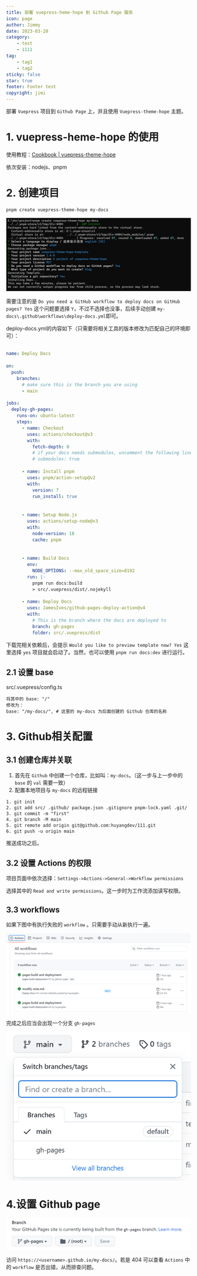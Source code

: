```yaml
---
title: 部署 vuepress-heme-hope 到 Github Page 服务
icon: page
author: Jimmy
date: 2023-03-20
category:
    - test
    - 1111
tag:
    - tag1
    - tag2
sticky: false
star: true
footer: Footer test
copyright: jimi
---
```


部署 `Vuepress` 项目到 `Github Page` 上，并且使用 `Vuepress-theme-hope` 主题。

<!-- more -->

# 1. vuepress-heme-hope 的使用

使用教程：[Cookbook | vuepress-theme-hope](https://vuepress-theme-hope.github.io/v2/cookbook/#tutorial)

依次安装：nodejs、pnpm

# 2. 创建项目

```sh
pnpm create vuepress-theme-hope my-docs
```

![image-20230320173330881](./imgs/deploy_Vuepress/image-0599.png)

需要注意的是 `Do you need a GitHub workflow to deploy docs on GitHub pages? Yes` 这个问题要选择 `Y`，不过不选择也没事，后续手动创建 `my-docs\.github\workflows\deploy-docs.yml`即可。

deploy-docs.yml的内容如下（只需要将相关工具的版本修改为匹配自己的环境即可）：

```yaml

name: Deploy Docs

on:
  push:
    branches:
      # make sure this is the branch you are using
      - main

jobs:
  deploy-gh-pages:
    runs-on: ubuntu-latest
    steps:
      - name: Checkout
        uses: actions/checkout@v3
        with:
          fetch-depth: 0
          # if your docs needs submodules, uncomment the following line
          # submodules: true

      - name: Install pnpm
        uses: pnpm/action-setup@v2
        with:
          version: 7
          run_install: true


      - name: Setup Node.js
        uses: actions/setup-node@v3
        with:
          node-version: 18
          cache: pnpm


      - name: Build Docs
        env:
          NODE_OPTIONS: --max_old_space_size=8192
        run: |-
          pnpm run docs:build
          > src/.vuepress/dist/.nojekyll

      - name: Deploy Docs
        uses: JamesIves/github-pages-deploy-action@v4
        with:
          # This is the branch where the docs are deployed to
          branch: gh-pages
          folder: src/.vuepress/dist
```



下载完相关依赖后，会提示 `Would you like to preview template now? Yes` 这里选择 `yes` 项目就会启动了。当然，也可以使用 `pnpm run docs:dev` 进行运行。



## 2.1 设置 base

src/.vuepress/config.ts

```
将其中的 base: "/"
修改为：
base: "/my-docs/", # 这里的 my-docs 为后面创建的 Github 仓库的名称
```



# 3. Github相关配置

## 3.1 创建仓库并关联

1. 首先在 `Github` 中创建一个仓库，比如叫：`my-docs`。（这一步与上一步中的 `base` 的 `val` 需要一致）
2. 配置本地项目与 `my-docs` 的远程链接

```
1. git init 
2. git add src/ .github/ package.json .gitignore pnpm-lock.yaml .git/
3. git commit -m "first"
4. git branch -M main
5. git remote add origin git@github.com:huyangdev/111.git
6. git push -u origin main
```

推送成功之后。

## 3.2 设置 Actions 的权限

项目页面中依次选择：`Settings->Actions->General->Workflow permissions`

选择其中的 `Read and write permissions`。这一步时为工作流添加读写权限。



## 3.3  workflows

如果下图中有执行失败的 `workflow` 。只需要手动从新执行一遍。

![image-20230320225434885](./imgs/deploy_Vuepress/image-4885.png)

完成之后应当会出现一个分支 `gh-pages`

![image-20230320225710341](./imgs/deploy_Vuepress/image-0341.png)

# 4.设置 Github page

![image-20230320225820231](./imgs/deploy_Vuepress/image-0231_Github_page.png)





访问 `https://<username>.github.io/my-docs/`。若是 404 可以查看 `Actions` 中的 `workflow` 是否出错，从而排查问题。

